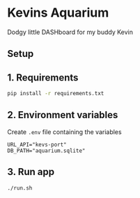 # Kevins Aquarium

Dodgy little DASHboard for my buddy Kevin

## Setup
## 1. Requirements
```bash
pip install -r requirements.txt
```
## 2. Environment variables
Create `.env` file containing the variables  

    URL_API="kevs-port"  
    DB_PATH="aquarium.sqlite"
## 3. Run app
```bash
./run.sh
```